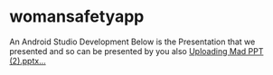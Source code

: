 # womansafetyapp
An Android Studio Development
Below is the Presentation that we presented and so can be presented by you also
[Uploading Mad PPT (2).pptx…]()
